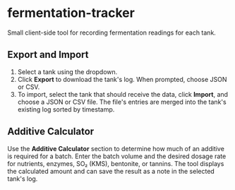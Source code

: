 # fermentation-tracker

Small client-side tool for recording fermentation readings for each tank.

## Export and Import

1. Select a tank using the dropdown.
2. Click **Export** to download the tank's log. When prompted, choose JSON or CSV.
3. To import, select the tank that should receive the data, click **Import**, and choose a JSON or CSV file.
    The file's entries are merged into the tank's existing log sorted by timestamp.

## Additive Calculator

Use the **Additive Calculator** section to determine how much of an additive is required for a batch. Enter the batch volume and the desired dosage rate for nutrients, enzymes, SO₂ (KMS), bentonite, or tannins. The tool displays the calculated amount and can save the result as a note in the selected tank's log.

